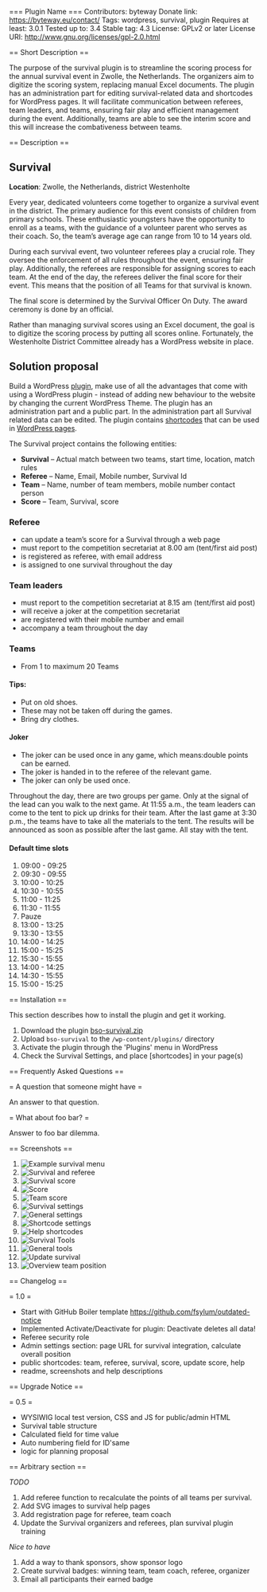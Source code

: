 === Plugin Name ===
Contributors: byteway
Donate link: https://byteway.eu/contact/
Tags: wordpress, survival, plugin
Requires at least: 3.0.1
Tested up to: 3.4
Stable tag: 4.3
License: GPLv2 or later
License URI: http://www.gnu.org/licenses/gpl-2.0.html

== Short Description ==

The purpose of the survival plugin is to streamline the scoring process for the annual survival event in Zwolle, the Netherlands. 
The organizers aim to digitize the scoring system, replacing manual Excel documents. 
The plugin has an administration part for editing survival-related data and shortcodes for WordPress pages. 
It will facilitate communication between referees, team leaders, and teams, ensuring fair play and efficient management during the event. 
Additionally, teams are able to see the interim score and this will increase the combativeness between teams.


== Description ==

Survival
--------

**Location**: Zwolle, the Netherlands, district Westenholte

Every year, dedicated volunteers come together to organize a survival event in the district. The primary audience for this event consists of children from primary schools. These enthusiastic youngsters have the opportunity to enroll as a teams, with the guidance of a volunteer parent who serves as their coach. So, the team’s average age can range from 10 to 14 years old.

During each survival event, two volunteer referees play a crucial role. They oversee the enforcement of all rules throughout the event, ensuring fair play. Additionally, the referees are responsible for assigning scores to each team. At the end of the day, the referees deliver the final score for their event. This means that the position of all Teams for that survival is known.

The final score is determined by the Survival Officer On Duty. The award ceremony is done by an official.

Rather than managing survival scores using an Excel document, the goal is to digitize the scoring process by putting all scores online. Fortunately, the Westenholte District Committee already has a WordPress website in place.

Solution proposal
-----------------

Build a WordPress [plugin](https://developer.wordpress.org/plugins/intro/what-is-a-plugin/), make use of all the advantages that come with using a WordPress plugin - instead of adding new behaviour to the website by changing the current WordPress Theme. The plugin has an administration part and a public part. In the administration part all Survival related data can be edited. The plugin contains [shortcodes](https://developer.wordpress.org/plugins/shortcodes/) that can be used in [WordPress pages](https://wordpress.org/documentation/article/create-pages).

The Survival project contains the following entities:

*   **Survival** – Actual match between two teams, start time, location, match rules
*   **Referee** – Name, Email, Mobile number, Survival Id
*   **Team** – Name, number of team members, mobile number contact person
*   **Score** – Team, Survival, score

### Referee

*   can update a team’s score for a Survival through a web page
*   must report to the competition secretariat at 8.00 am (tent/first aid post)
*   is registered as referee, with email address
*   is assigned to one survival throughout the day

### Team leaders

*   must report to the competition secretariat at 8.15 am (tent/first aid post)
*   will receive a joker at the competition secretariat
*   are registered with their mobile number and email
*   accompany a team throughout the day

### Teams

*   From 1 to maximum 20 Teams

#### Tips:

*   Put on old shoes.
*   These may not be taken off during the games.
*   Bring dry clothes.

#### Joker

*   The joker can be used once in any game, which means:double points can be earned.
*   The joker is handed in to the referee of the relevant game.
*   The joker can only be used once.


Throughout the day, there are two groups per game. Only at the signal of the lead can you walk to the next game. At 11:55 a.m., the team leaders can come to the tent to pick up drinks for their team. After the last game at 3:30 p.m., the teams have to take all the materials to the tent. The results will be announced as soon as possible after the last game. All stay with the tent.

#### Default time slots

1. 09:00 - 09:25
1. 09:30 - 09:55
1. 10:00 - 10:25
1. 10:30 - 10:55
1. 11:00 - 11:25
1. 11:30 - 11:55
1. Pauze
1. 13:00 - 13:25
1. 13:30 - 13:55
1. 14:00 - 14:25
1. 15:00 - 15:25
1. 15:30 - 15:55
1. 14:00 - 14:25
1. 14:30 - 15:55
1. 15:00 - 15:25

== Installation ==

This section describes how to install the plugin and get it working.

1. Download the plugin [bso-survival.zip](https://github.com/byteway/bso-survival)
1. Upload `bso-survival` to the `/wp-content/plugins/` directory
1. Activate the plugin through the 'Plugins' menu in WordPress
1. Check the Survival Settings, and place [shortcodes] in your page(s)

== Frequently Asked Questions ==

= A question that someone might have =

An answer to that question.

= What about foo bar? =

Answer to foo bar dilemma.

== Screenshots ==

1. ![Example survival menu](assets/screenshot-01.png)
1. ![Survival and referee](assets/screenshot-02.png)
1. ![Survival score](assets/screenshot-03.png)
1. ![Score](assets/screenshot-04.png)
1. ![Team score](assets/screenshot-05.png)
1. ![Survival settings](assets/screenshot-06.png)
1. ![General settings](assets/screenshot-07.png)
1. ![Shortcode settings](assets/screenshot-08.png)
1. ![Help shortcodes](assets/screenshot-09.png)
1. ![Survival Tools](assets/screenshot-10.png)
1. ![General tools](assets/screenshot-11.png)
1. ![Update survival](assets/screenshot-12.png)
1. ![Overview team position](assets/screenshot-13.png)


== Changelog ==

= 1.0 =
* Start with GitHub Boiler template https://github.com/fsylum/outdated-notice
* Implemented Activate/Deactivate for plugin: Deactivate deletes all data!
* Referee security role
* Admin settings section: page URL for survival integration, calculate overall position
* public shortcodes: team, referee, survival, score, update score, help
* readme, screenshots and help descriptions

== Upgrade Notice ==

= 0.5 =
* WYSIWIG local test version, CSS and JS for public/admin HTML
* Survival table structure
* Calculated field for time value
* Auto numbering field for ID'same
* logic for planning proposal

== Arbitrary section ==

*TODO*
1. Add referee function to recalculate the points of all teams per survival. 
1. Add SVG images to survival help pages
1. Add registration page for referee, team coach
1. Update the Survival organizers and referees, plan survival plugin training

*Nice to have*
1. Add a way to thank sponsors, show sponsor logo
1. Create survival badges: winning team, team coach, referee, organizer
1. Email all participants their earned badge

